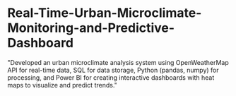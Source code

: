 # Real-Time-Urban-Microclimate-Monitoring-and-Predictive-Dashboard
"Developed an urban microclimate analysis system using OpenWeatherMap API for real-time data, SQL for data storage, Python (pandas, numpy) for processing, and Power BI for creating interactive dashboards with heat maps to visualize and predict trends."
